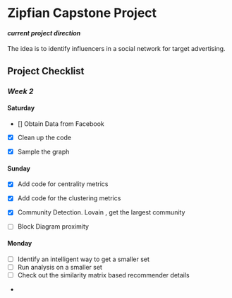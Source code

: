 Zipfian Capstone Project
===

#### _current project direction_
The idea is to identify influencers in a social network for target advertising.


## Project Checklist

### _Week 2_

#### Saturday
- [] Obtain Data from Facebook
- [x] Clean up the code 
- [x] Sample the graph


#### Sunday
- [x] Add code for centrality metrics
- [x] Add code for the clustering metrics
- [x] Community Detection. Lovain , get the largest community 
- [ ] Block Diagram proximity


#### Monday

- [ ] Identify an intelligent way to get a smaller set
- [ ] Run analysis on a smaller set 
- [ ] Check out the similarity matrix based recommender details
- 



